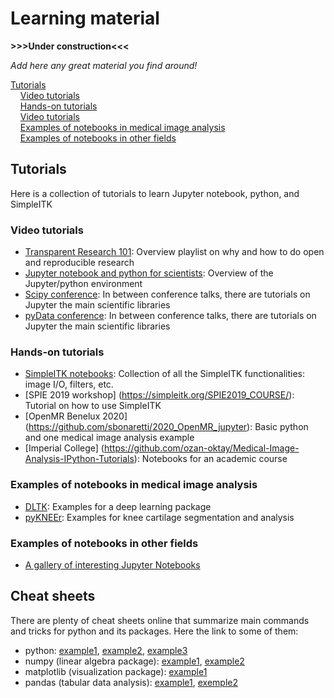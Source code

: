# Learning material

**>>>Under construction<<<**

*Add here any great material you find around!*

[Tutorials](#Tutorials)     
&nbsp; &nbsp; [Video tutorials](#Video-tutorials)  
&nbsp; &nbsp; [Hands-on tutorials](#Hands-on-tutorials)  
&nbsp; &nbsp; [Video tutorials](#Examples-of-notebooks-in-medical-image-analysis)  
&nbsp; &nbsp; [Examples of notebooks in medical image analysis](#Examples-of-notebooks-in-medical-image-analysis)  
&nbsp; &nbsp; [Examples of notebooks in other fields](#Examples-of-notebooks-in-other-fields)       

## Tutorials
Here is a collection of tutorials to learn Jupyter notebook, python, and SimpleITK

### Video tutorials
- [Transparent Research 101](https://www.youtube.com/playlist?list=PLj8QFvBykB7cdVPr6CY08UyPPPzy8R2Ar): Overview playlist on why and how to do open and reproducible research
- [Jupyter notebook and python for scientists](https://www.youtube.com/playlist?list=PLj8QFvBykB7fGEH274TlqhToqGd_Qxt1H): Overview of the Jupyter/python environment
- [Scipy conference](https://www.youtube.com/user/EnthoughtMedia/videos): In between conference talks, there are tutorials on Jupyter the main scientific libraries
- [pyData conference](https://www.youtube.com/user/PyDataTV): In between conference talks, there are tutorials on Jupyter the main scientific libraries

### Hands-on tutorials
- [SimpleITK notebooks](http://insightsoftwareconsortium.github.io/SimpleITK-Notebooks/): Collection of all the SimpleITK functionalities: image I/O, filters, etc. 
- [SPIE 2019 workshop] (https://simpleitk.org/SPIE2019_COURSE/): Tutorial on how to use SimpleITK
- [OpenMR Benelux 2020] (https://github.com/sbonaretti/2020_OpenMR_jupyter): Basic python and one medical image analysis example  
- [Imperial College] (https://github.com/ozan-oktay/Medical-Image-Analysis-IPython-Tutorials): Notebooks for an academic course

### Examples of notebooks in medical image analysis
- [DLTK](https://github.com/DLTK/DLTK/tree/master/examples/tutorials): Examples for a deep learning package  
- [pyKNEEr](https://github.com/sbonaretti/pyKNEEr): Examples for knee cartilage segmentation and analysis

### Examples of notebooks in other fields 
- [A gallery of interesting Jupyter Notebooks](https://github.com/jupyter/jupyter/wiki/A-gallery-of-interesting-Jupyter-Notebooks)


## Cheat sheets  
There are plenty of cheat sheets online that summarize main commands and tricks for python and its packages. Here the link to some of them:
- python: [example1](https://ehmatthes.github.io/pcc/cheatsheets/README.html), 
          [example2](https://s3.amazonaws.com/assets.datacamp.com/blog_assets/PythonForDataScience.pdf),
          [example3](https://s3.amazonaws.com/dq-blog-files/python-cheat-sheet-basic.pdf)  
- numpy (linear algebra package): [example1](https://s3.amazonaws.com/assets.datacamp.com/blog_assets/Numpy_Python_Cheat_Sheet.pdf),
                                  [example2](https://s3.amazonaws.com/dq-blog-files/numpy-cheat-sheet.pdf)
- matplotlib (visualization package): [example1](https://github.com/matplotlib/cheatsheets)
- pandas (tabular data analysis): [example1](https://s3.amazonaws.com/assets.datacamp.com/blog_assets/Python_Pandas_Cheat_Sheet_2.pdf), 
                                  [exemple2](https://drive.google.com/file/d/1UHK8wtWbADvHKXFC937IS6MTnlSZC_zB/view)
